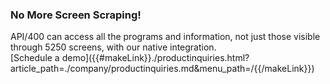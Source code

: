 ### No More Screen Scraping!

<div class="api400-carousel-text">
API/400 can access all the programs and information, not just those visible through 5250 screens, with our native integration.
</div>

<div markdown="1">
<div class="api400-schedule-button"  markdown="1">[Schedule a demo]({{#makeLink}}./productinquiries.html?article_path=./company/productinquiries.md&menu_path=/{{/makeLink}}) </div>
</div>